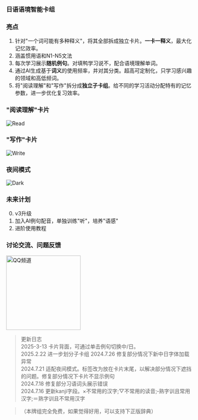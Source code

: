 ### 日语语境智能卡组

### 亮点
1. 针对"一个词可能有多种释义"，将其全部拆成独立卡片。**一卡一释义**，最大化记忆效率。
2. 涵盖惯用语和N1-N5文法
3. 每次学习展示**随机例句**。对填鸭学习说不，配合语境理解单词。
4. 通过AI生成基于**词义**的使用频率，并对其分类。超高可定制化，只学习感兴趣的领域和高低频词。
5. 将"阅读理解"和"写作"拆分成**独立子卡组**。给不同的学习活动分配特有的记忆参数，进一步优化复习效率。

### "阅读理解"卡片
![Read](https://i.postimg.cc/3NDPJN0b/JRead.png)
### "写作"卡片
![Write](https://i.postimg.cc/SjFHX4WQ/JWrite.png)
### 夜间模式
![Dark](https://i.postimg.cc/KvRDpr87/ja-dark.jpg)

### 未来计划
0. v3升级
1. 加入AI例句配音，单独训练"听"，培养"语感"
2. 进阶使用教程

### 讨论交流、问题反馈
<img src="https://i.postimg.cc/mDf6gd3Z/20250115104103.jpg" alt="QQ频道" width="200" />

> 更新日志  
> 2025-3-13 卡片背面，可通过单击例句切换中/日。  
> 2025.2.22 进一步划分子卡组
> 2024.7.26 修复部分情况下新中日字体加载异常  
> 2024.7.21 适配夜间模式。标签改为放在卡片末尾，以解决部分情况下遮挡的问题。修复部分情况下卡片不显示例句  
> 2024.7.18 修复部分习语词头展示错误  
> 2024.7.16 更新kanji字段。×不常用的汉字;▽不常用的读音;‐熟字训且常用汉字;＝熟字训且不常用汉字  

> （本牌组完全免费，如果觉得好用，可以支持下正版辞典）  